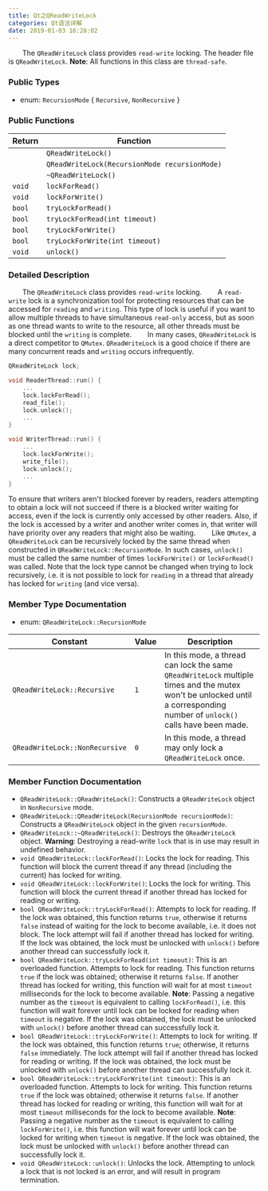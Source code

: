 ```yaml
---
title: Qt之QReadWriteLock
categories: Qt语法详解
date: 2019-01-03 16:28:02
---
```

&emsp;&emsp;The `QReadWriteLock` class provides `read-write` locking. The header file is `QReadWriteLock`. **Note**: All functions in this class are `thread-safe`.<!--more-->

### Public Types

- enum: `RecursionMode` { `Recursive`, `NonRecursive` }

### Public Functions

Return | Function
-------|---------
       | `QReadWriteLock()`
       | `QReadWriteLock(RecursionMode recursionMode)`
       | `~QReadWriteLock()`
`void` | `lockForRead()`
`void` | `lockForWrite()`
`bool` | `tryLockForRead()`
`bool` | `tryLockForRead(int timeout)`
`bool` | `tryLockForWrite()`
`bool` | `tryLockForWrite(int timeout)`
`void` | `unlock()`

### Detailed Description

&emsp;&emsp;The `QReadWriteLock` class provides `read-write` locking.
&emsp;&emsp;A `read-write` lock is a synchronization tool for protecting resources that can be accessed for `reading` and `writing`. This type of lock is useful if you want to allow multiple threads to have simultaneous `read-only` access, but as soon as one thread wants to write to the resource, all other threads must be blocked until the `writing` is complete.
&emsp;&emsp;In many cases, `QReadWriteLock` is a direct competitor to `QMutex`. `QReadWriteLock` is a good choice if there are many concurrent reads and `writing` occurs infrequently.

``` cpp
QReadWriteLock lock;

void ReaderThread::run() {
    ...
    lock.lockForRead();
    read_file();
    lock.unlock();
    ...
}

void WriterThread::run() {
    ...
    lock.lockForWrite();
    write_file();
    lock.unlock();
    ...
}
```

To ensure that writers aren't blocked forever by readers, readers attempting to obtain a lock will not succeed if there is a blocked writer waiting for access, even if the lock is currently only accessed by other readers. Also, if the lock is accessed by a writer and another writer comes in, that writer will have priority over any readers that might also be waiting.
&emsp;&emsp;Like `QMutex`, a `QReadWriteLock` can be recursively locked by the same thread when constructed in `QReadWriteLock::RecursionMode`. In such cases, `unlock()` must be called the same number of times `lockForWrite()` or `lockForRead()` was called. Note that the lock type cannot be changed when trying to lock recursively, i.e. it is not possible to lock for `reading` in a thread that already has locked for `writing` (and vice versa).

### Member Type Documentation

- enum: `QReadWriteLock::RecursionMode`

Constant                       | Value | Description
-------------------------------|-------|------------
`QReadWriteLock::Recursive`    | `1`   | In this mode, a thread can lock the same `QReadWriteLock` multiple times and the mutex won't be unlocked until a corresponding number of `unlock()` calls have been made.
`QReadWriteLock::NonRecursive` | `0`   | In this mode, a thread may only lock a `QReadWriteLock` once.

### Member Function Documentation

- `QReadWriteLock::QReadWriteLock()`: Constructs a `QReadWriteLock` object in `NonRecursive` mode.
- `QReadWriteLock::QReadWriteLock(RecursionMode recursionMode)`: Constructs a `QReadWriteLock` object in the given `recursionMode`.
- `QReadWriteLock::~QReadWriteLock()`: Destroys the `QReadWriteLock` object. **Warning**: Destroying a read-write `lock` that is in use may result in undefined behavior.
- `void QReadWriteLock::lockForRead()`: Locks the lock for reading. This function will block the current thread if any thread (including the current) has locked for writing.
- `void QReadWriteLock::lockForWrite()`: Locks the lock for writing. This function will block the current thread if another thread has locked for reading or writing.
- `bool QReadWriteLock::tryLockForRead()`: Attempts to lock for reading. If the lock was obtained, this function returns `true`, otherwise it returns `false` instead of waiting for the lock to become available, i.e. it does not block. The lock attempt will fail if another thread has locked for writing. If the lock was obtained, the lock must be unlocked with `unlock()` before another thread can successfully lock it.
- `bool QReadWriteLock::tryLockForRead(int timeout)`: This is an overloaded function. Attempts to lock for reading. This function returns `true` if the lock was obtained; otherwise it returns `false`. If another thread has locked for writing, this function will wait for at most `timeout` milliseconds for the lock to become available. **Note**: Passing a negative number as the `timeout` is equivalent to calling `lockForRead()`, i.e. this function will wait forever until lock can be locked for reading when `timeout` is negative. If the lock was obtained, the lock must be unlocked with `unlock()` before another thread can successfully lock it.
- `bool QReadWriteLock::tryLockForWrite()`: Attempts to lock for writing. If the lock was obtained, this function returns `true`; otherwise, it returns `false` immediately. The lock attempt will fail if another thread has locked for reading or writing. If the lock was obtained, the lock must be unlocked with `unlock()` before another thread can successfully lock it.
- `bool QReadWriteLock::tryLockForWrite(int timeout)`: This is an overloaded function. Attempts to lock for writing. This function returns `true` if the lock was obtained; otherwise it returns `false`. If another thread has locked for reading or writing, this function will wait for at most `timeout` milliseconds for the lock to become available. **Note**: Passing a negative number as the `timeout` is equivalent to calling `lockForWrite()`, i.e. this function will wait forever until lock can be locked for writing when `timeout` is negative. If the lock was obtained, the lock must be unlocked with `unlock()` before another thread can successfully lock it.
- `void QReadWriteLock::unlock()`: Unlocks the lock. Attempting to unlock a lock that is not locked is an error, and will result in program termination.